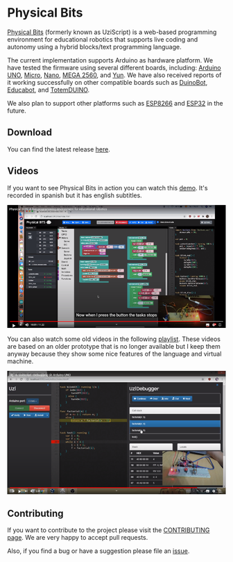 # Physical Bits

[Physical Bits](https://gira.github.io/PhysicalBits/) (formerly known as UziScript) is a web-based programming environment for educational robotics that supports live coding and autonomy using a hybrid blocks/text programming language.

The current implementation supports Arduino as hardware platform. We have tested the firmware using several different boards, including: [Arduino UNO](https://store.arduino.cc/usa/arduino-uno-rev3), [Micro](https://store.arduino.cc/usa/arduino-micro), [Nano](https://store.arduino.cc/usa/arduino-nano), [MEGA 2560](https://store.arduino.cc/usa/mega-2560-r3), and [Yun](https://store.arduino.cc/usa/arduino-yun-rev-2). We have also received reports of it working successfully on other compatible boards such as [DuinoBot](https://www.robotgroup.com.ar/), [Educabot](https://educabot.com/), and [TotemDUINO](https://totemmaker.net/product/totemduino-arduino/).

We also plan to support other platforms such as [ESP8266](https://en.wikipedia.org/wiki/ESP8266) and [ESP32](https://en.wikipedia.org/wiki/ESP32) in the future.

## Download

You can find the latest release [here](./DOWNLOAD.md).

## Videos

If you want to see Physical Bits in action you can watch this [demo](https://youtu.be/VMX5ltAYxYY). It's recorded in spanish but it has english subtitles.

<p align="center">  
  <a href="https://youtu.be/VMX5ltAYxYY">
    <img src="./img/youtube_1.png">  
  </a>
</p>

You can also watch some old videos in the following [playlist](https://www.youtube.com/playlist?list=PL1aXD47455XPWv4rTXQBuHvamCoNUGeke). These videos are based on an older prototype that is no longer available but I keep them anyway because they show some nice features of the language and virtual machine.

<p align="center">  
  <a href="https://www.youtube.com/playlist?list=PL1aXD47455XPWv4rTXQBuHvamCoNUGeke">
    <img src="./img/youtube_2.png">
  </a>
</p>

## Contributing

If you want to contribute to the project please visit the [CONTRIBUTING page](./CONTRIBUTING.md). We are very happy to accept pull requests.

Also, if you find a bug or have a suggestion please file an [issue](https://github.com/GIRA/PhysicalBits/issues).
